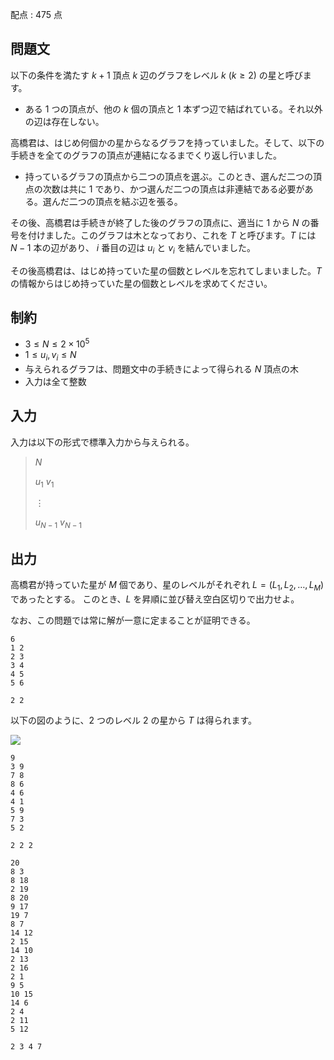 配点 : $475$ 点

## 問題文

以下の条件を満たす $k+1$ 頂点 $k$ 辺のグラフをレベル $k\ (k\geq 2)$ の星と呼びます。

- ある $1$ つの頂点が、他の $k$ 個の頂点と $1$ 本ずつ辺で結ばれている。それ以外の辺は存在しない。

高橋君は、はじめ何個かの星からなるグラフを持っていました。そして、以下の手続きを全てのグラフの頂点が連結になるまでくり返し行いました。

- 持っているグラフの頂点から二つの頂点を選ぶ。このとき、選んだ二つの頂点の次数は共に $1$ であり、かつ選んだ二つの頂点は非連結である必要がある。選んだ二つの頂点を結ぶ辺を張る。

その後、高橋君は手続きが終了した後のグラフの頂点に、適当に $1$ から $N$ の番号を付けました。このグラフは木となっており、これを $T$ と呼びます。$T$ には $N-1$ 本の辺があり、 $i$ 番目の辺は $u_i$ と $v_i$ を結んでいました。

その後高橋君は、はじめ持っていた星の個数とレベルを忘れてしまいました。$T$ の情報からはじめ持っていた星の個数とレベルを求めてください。

## 制約

- $3\leq N\leq 2\times 10^5$
- $1\leq u_i, v_i\leq N$
- 与えられるグラフは、問題文中の手続きによって得られる $N$ 頂点の木
- 入力は全て整数

## 入力

入力は以下の形式で標準入力から与えられる。

> $N$
> 
> $u_1$ $v_1$
> 
> $\vdots$
> 
> $u_{N-1}$ $v_{N-1}$

## 出力

高橋君が持っていた星が $M$ 個であり、星のレベルがそれぞれ $L=(L_1,L_2,\ldots,L_M)$ であったとする。
このとき、$L$ を昇順に並び替え空白区切りで出力せよ。

なお、この問題では常に解が一意に定まることが証明できる。

```input1
6
1 2
2 3
3 4
4 5
5 6
```

```output1
2 2
```

以下の図のように、$2$ つのレベル $2$ の星から $T$ は得られます。

![](https://img.atcoder.jp/abc303/59ab8e04c23d5f727300be7544b1df7e.png)

```input2
9
3 9
7 8
8 6
4 6
4 1
5 9
7 3
5 2
```

```output2
2 2 2
```

```input3
20
8 3
8 18
2 19
8 20
9 17
19 7
8 7
14 12
2 15
14 10
2 13
2 16
2 1
9 5
10 15
14 6
2 4
2 11
5 12
```

```output3
2 3 4 7
```